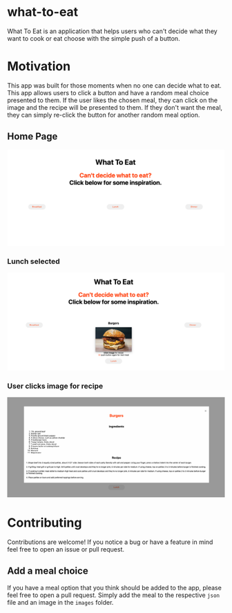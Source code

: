 # what-to-eat
What To Eat is an application that helps users who can't decide what they want to cook or eat choose with the simple push of a button.

# Motivation
This app was built for those moments when no one can decide what to eat. This app allows users to click a button and have a random meal choice presented to them. If the user likes the chosen meal, they can click on the image and the recipe will be presented to them. If they don't want the meal, they can simply re-click the button for another random meal option.

## Home Page
![home page](home.png "Home Page")
### Lunch selected
![lunch](lunch.png "Lunch")
### User clicks image for recipe
![recipe](recipe.png "Recipe")

# Contributing
Contributions are welcome! If you notice a bug or have a feature in mind feel free to open an issue or pull request.
## Add a meal choice
If you have a meal option that you think should be added to the app, please feel free to open a pull request. Simply add the meal to the respective `json` file and an image in the `images` folder.

